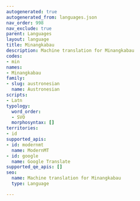 ```yaml
---
autogenerated: true
autogenerated_from: languages.json
nav_order: 998
nav_exclude: true
parent: Languages
layout: language
title: Minangkabau
description: Machine translation for Minangkabau
codes:
- min
names:
- Minangkabau
family:
- slug: austronesian
  name: Austronesian
scripts:
- Latn
typology:
  word_order:
  - SVO
  morphosyntax: []
territories:
- id
supported_apis:
- id: modernmt
  name: ModernMT
- id: google
  name: Google Translate
supported_qe_apis: []
seo:
  name: Machine translation for Minangkabau
  type: Language

---
```


